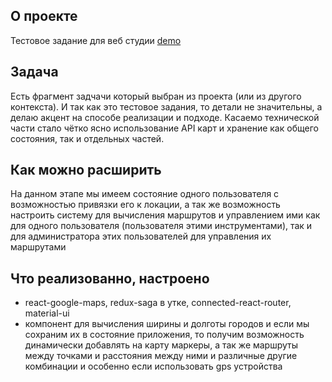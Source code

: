 ## О проекте
Тестовое задание для веб студии
[demo](https://test-map95.firebaseapp.com/)

## Задача
Есть фрагмент задчачи который выбран из проекта (или из другого контекста). И так как это тестовое задания, то детали не значительны, а делаю акцент на способе реализации и подходе. 
Касаемо технической части стало чётко ясно использование API карт и хранение как общего состояния, так и отдельных частей.

## Как можно расширить
На данном этапе мы имеем состояние одного пользователя с возможностью привязки его к локации, а так же возможность настроить систему для вычисления маршрутов и управлением ими как для одного пользователя (пользователя этими инструментами), так и для администратора этих пользователей для управления их маршрутами  

## Что реализованно, настроено
- react-google-maps, redux-saga в утке, connected-react-router, material-ui 
- компонент для вычисления ширины и долготы городов и если мы сохраним их в состояние приложения, то получим возможность динамически добавлять на карту маркеры, а так же маршруты между точками и расстояния между ними и различные другие комбинации и особенно если использовать gps устройства
